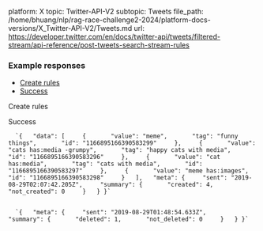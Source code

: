 platform: X
topic: Twitter-API-V2
subtopic: Tweets
file_path: /home/bhuang/nlp/rag-race-challenge2-2024/platform-docs-versions/X_Twitter-API-V2/Tweets.md
url: https://developer.twitter.com/en/docs/twitter-api/tweets/filtered-stream/api-reference/post-tweets-search-stream-rules

### Example responses

* [Create rules](#tab0)
* [Success](#tab1)

Create rules

Success

      `{   "data": [     {       "value": "meme",       "tag": "funny things",       "id": "1166895166390583299"     },     {       "value": "cats has:media -grumpy",       "tag": "happy cats with media",       "id": "1166895166390583296"     },     {       "value": "cat has:media",       "tag": "cats with media",       "id": "1166895166390583297"     },     {       "value": "meme has:images",       "id": "1166895166390583298"     }   ],   "meta": {     "sent": "2019-08-29T02:07:42.205Z",     "summary": {       "created": 4,       "not_created": 0     }   } }`
    

      `{   "meta": {     "sent": "2019-08-29T01:48:54.633Z",     "summary": {       "deleted": 1,       "not_deleted": 0     }   } }`